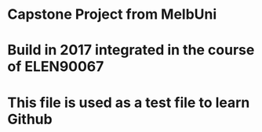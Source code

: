 # Capstone Project from MelbUni
# Build in 2017 integrated in the course of ELEN90067
# This file is used as a test file to learn Github
